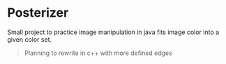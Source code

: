 # Posterizer
Small project to practice image manipulation in java fits image color into a given 
color set.

>Planning to rewrite in c++ with more defined edges